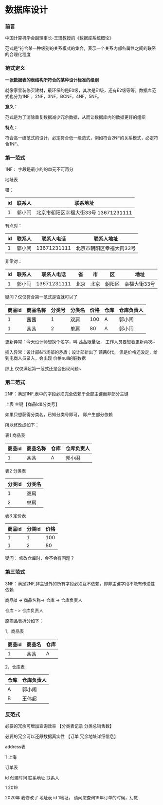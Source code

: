# 数据库设计

### 前言

中国计算机学会副理事长-王珊教授的《数据库系统概论》 

范式是“符合某一种级别的关系模式的集合，表示一个关系内部各属性之间的联系的合理化程度

### 范式定义

**一张数据表的表结构所符合的某种设计标准的级别**

就像家里装修买建材，最环保的是E0级，其次是E1级，还有E2级等等。数据库范式也分为1NF  ，2NF，3NF，BCNF，4NF，5NF。

**意义：**

范式是为了消除重复数据减少冗余数据，从而让数据库内的数据更好的组织

**特点：**

符合高一级范式的设计，必定符合低一级范式，例如符合2NF的关系模式，必定符合1NF。



### 第一范式

1NF： 字段是最小的的单元不可再分

地址表

错：

| id   | 联系人 | 联系地址                             |
| ---- | ------ | ------------------------------------ |
| 1    | 郭小闹 | 北京市朝阳区幸福大街33号 13671231111 |

 有点对：

| id   | 联系人 | 联系人电话  | 联系人地址               |
| ---- | ------ | ----------- | ------------------------ |
| 1    | 郭小闹 | 13671231111 | 北京市朝阳区幸福大街33号 |

 非常对：

| id   | 联系人 | 联系人电话  | 省   | 市   | 区     | 地址         |
| ---- | ------ | ----------- | ---- | ---- | ------ | ------------ |
| 1    | 郭小闹 | 13671231111 | 北京 | 北京 | 朝阳区 | 幸福大街33号 |

疑问？仅仅符合第一范式是否就可以了

| 商品id | 商品名称 | 分类号 | 分类名 | 价格 | 仓库 | 仓库负责人 |
| ------ | -------- | ------ | ------ | ---- | ---- | ---------- |
| 1      | 茜茜     | 1      | 双肩   | 100  | A    | 郭小闹     |
| 1      | 茜茜     | 2      | 单肩   | 80   | A    | 郭小闹     |

更新异常：今天设计师想换个名字，叫 茜茜限量版， 工作人员要想着更新两次~

插入异常：设计部&市场部的矛盾；设计部新出了 茜茜6代， 但是价格还没定，给到电商人员录入，会出现  价格null的脏数据

综上 仅仅满足第一范式还是会出现问题~



### 第二范式

2NF：满足1NF,表中的字段必须完全依赖于全部主键而非部分主键 

上表 主键【商品id&分类号】

如果只想获得分类名，已知分类号即可， 即产生部分依赖

所以修改成如下：

表1 商品表

| 商品id | 商品名称 | 仓库 | 仓库负责人 |
| ------ | -------- | ---- | ---------- |
| 1      | 茜茜     | A    | 郭小闹     |

表2 分类表

| 分类id | 分类名 |
| ------ | ------ |
| 1      | 双肩   |
| 2      | 单肩   |

表3 定价表

| 商品id | 分类id | 价格 |
| ------ | ------ | ---- |
| 1      | 1      | 100  |
| 1      | 2      | 80   |

疑问： 修改仓库时，会不会有问题？



### 第三范式

3NF：满足2NF,非主键外的所有字段必须互不依赖，即非主键字段不能有传递性依赖

商品id -> 商品名称-> 仓库 -> 仓库负责人

仓库 - > 仓库负责人



原商品表拆分如下：

1，商品表

| 商品id | 商品名 | 仓库 |
| ------ | ------ | ---- |
| 1      | 茜茜   | A    |

2，仓库表

| 仓库 | 仓库负责人 |
| ---- | ---------- |
| A    | 郭小闹     |
| B    | 王伟超     |



### 反范式

必要的冗余可增加查询效率  【分类表记录 分类总销售数】

必要的冗余可以还原数据真实性 【订单 冗余地址详细信息】



address表

1    上海



订单表

id    创建时间   联系地址  联系人

1       2019        



2020年 我修改了 地址表 id 1地址， 请问您查询19年订单的时候，幻觉